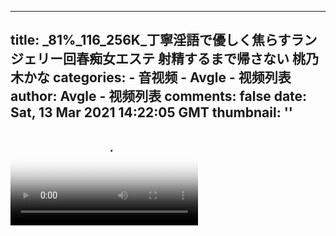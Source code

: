 
---
title: _81%_116_256K_丁寧淫語で優しく焦らすランジェリー回春痴女エステ 射精するまで帰さない 桃乃木かな
categories: 
    - 音视频
    - Avgle - 视频列表
author: Avgle - 视频列表
comments: false
date: Sat, 13 Mar 2021 14:22:05 GMT
thumbnail: ''
---

<div>   
<video controls loop poster="https://static-clst.avgle.com/videos/tmb15/499874/1.jpg" src="https://static-clst.avgle.com/videos/tmb15/499874/preview.mp4"></video>  
</div>
            